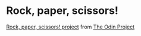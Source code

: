 # Rock, paper, scissors!

[Rock, paper, scissors! project](https://www.theodinproject.com/paths/foundations/courses/foundations/lessons/rock-paper-scissors) from [The Odin Project](https://www.theodinproject.com/home)
